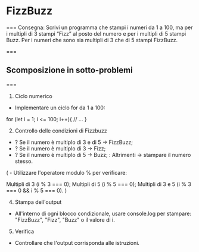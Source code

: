 # FizzBuzz
===
Consegna:
Scrivi un programma che stampi i numeri da 1 a 100,
ma per i multipli di 3 stampi “Fizz” al posto del numero e per i multipli di 5 stampi Buzz.
Per i numeri che sono sia multipli di 3 che di 5 stampi FizzBuzz.

===

## Scomposizione in sotto-problemi

===
1. Ciclo numerico
- Implementare un ciclo for da 1 a 100:

for (let i = 1; i <= 100; i++){
  // ...
}

2. Controllo delle condizioni di Fizzbuzz

- ? Se il numero è multiplo di 3 e di 5 → FizzBuzz;
- ? Se il numero è multiplo di 3 → Fizz;
- ? Se il numero è multiplo di 5 → Buzz;
: Altrimenti → stampare il numero stesso.

( - Utilizzare l'operatore modulo % per verificare:

Multipli di 3 (i % 3 === 0);
Multipli di 5 (i % 5 === 0);
Multipli di 3 e 5 (i % 3 === 0 && i % 5 === 0). )

4. Stampa dell'output

- All'interno di ogni blocco condizionale, usare console.log per stampare: "FizzBuzz", "Fizz", "Buzz" o il valore di i.

5. Verifica 

- Controllare che l'output corrisponda alle istruzioni.